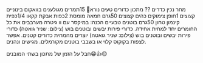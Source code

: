 


מחר נכין כדרים ??
מתכון כדורים טעים נורא🧆
15תמרים מגולענים בוואקום בינוניים
קצוצים
1חופן צימוקים כהים
קצוצים
50גרם חמאה
מומסת
2כפות אבקת קקאו
1/4כפית קינמון טחון
50גרם בוטנים טבעיים
הכנה:
במיקסר עם וו גיטרה מערבבים את כל החומרים יחד למחית אחידה.
כדורי פירות יבשים ובוטנים בוש (צילום: שניר גואטה)
כדורי פירות יבשים ובוטנים בוש (צילום: שניר גואטה)
יוצרים מהמחית כדורים קטנים.
אפשר לצפות בקוקוס קלוי או בשבבי בוטנים מקורמלים. מגישים ונהנים.



חבל על הזמן של מתכון בשתי המובנים😁👍😍
